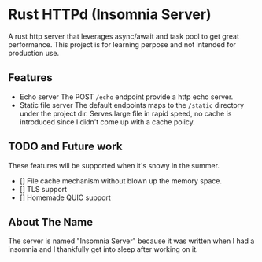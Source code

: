 # Rust HTTPd (Insomnia Server)
A rust http server that leverages async/await and task pool to get great performance.
This project is for learning perpose and not intended for production use.

## Features
- Echo server
The POST `/echo` endpoint provide a http echo server.
- Static file server
The default endpoints maps to the `/static` directory under the project dir. Serves large file in rapid speed, no cache is introduced since I didn't come up with a cache policy.


## TODO and Future work
These features will be supported when it's snowy in the summer.
- [] File cache mechanism without blown up the memory space.
- [] TLS support
- [] Homemade QUIC support

## About The Name
The server is named "Insomnia Server" because it was written when I had a insomnia and I thankfully get into sleep after working on it.